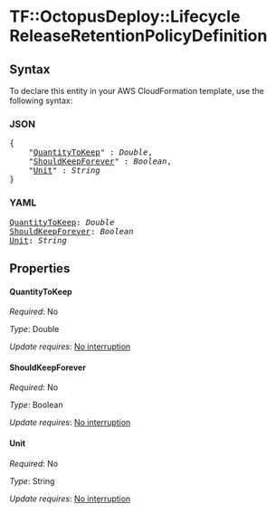 # TF::OctopusDeploy::Lifecycle ReleaseRetentionPolicyDefinition

## Syntax

To declare this entity in your AWS CloudFormation template, use the following syntax:

### JSON

<pre>
{
    "<a href="#quantitytokeep" title="QuantityToKeep">QuantityToKeep</a>" : <i>Double</i>,
    "<a href="#shouldkeepforever" title="ShouldKeepForever">ShouldKeepForever</a>" : <i>Boolean</i>,
    "<a href="#unit" title="Unit">Unit</a>" : <i>String</i>
}
</pre>

### YAML

<pre>
<a href="#quantitytokeep" title="QuantityToKeep">QuantityToKeep</a>: <i>Double</i>
<a href="#shouldkeepforever" title="ShouldKeepForever">ShouldKeepForever</a>: <i>Boolean</i>
<a href="#unit" title="Unit">Unit</a>: <i>String</i>
</pre>

## Properties

#### QuantityToKeep

_Required_: No

_Type_: Double

_Update requires_: [No interruption](https://docs.aws.amazon.com/AWSCloudFormation/latest/UserGuide/using-cfn-updating-stacks-update-behaviors.html#update-no-interrupt)

#### ShouldKeepForever

_Required_: No

_Type_: Boolean

_Update requires_: [No interruption](https://docs.aws.amazon.com/AWSCloudFormation/latest/UserGuide/using-cfn-updating-stacks-update-behaviors.html#update-no-interrupt)

#### Unit

_Required_: No

_Type_: String

_Update requires_: [No interruption](https://docs.aws.amazon.com/AWSCloudFormation/latest/UserGuide/using-cfn-updating-stacks-update-behaviors.html#update-no-interrupt)

